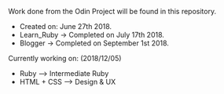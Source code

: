 Work done from the Odin Project will be found in this repository.
- Created on: June 27th 2018.
- Learn_Ruby -> Completed on July 17th 2018.
- Blogger -> Completed on September 1st 2018.

Currently working on:
(2018/12/05)
- Ruby --> Intermediate Ruby
- HTML + CSS --> Design & UX
